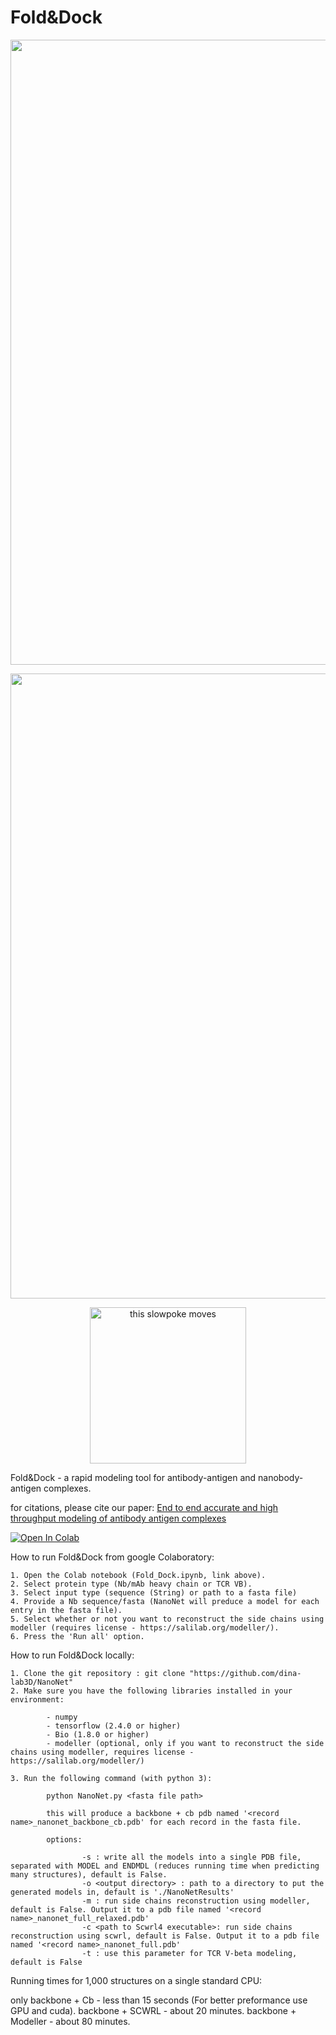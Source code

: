 # Fold&Dock

<p align="center"><img src="https://drive.google.com/uc?id=1FUTKK5IZPNxNvi-aHA5vcQ0Pe_ba4B6h" width="1000" /></p>

<p align="center"><img src="https://drive.google.com/uc?id=1xWMqarIhJb2IbBMqOnuS72a0a7eUgbw9" width="1000" />
<p align="center"><img src="http://i.stack.imgur.com/SBv4T.gif" alt="this slowpoke moves"  width="250" />


Fold&Dock - a rapid modeling tool for antibody-antigen and nanobody-antigen complexes. 

for citations, please cite our paper: [End to end accurate and high throughput modeling of antibody antigen complexes](https://www.mlsb.io/papers_2022/End_to_end_accurate_and_high_throughput_modeling_of_antibody_antigen_complexes.pdf)


[![Open In Colab](https://colab.research.google.com/assets/colab-badge.svg)](https://colab.research.google.com/github/dina-lab3D/Fold-Dock/blob/main/Fold_Dock.ipynb)

How to run Fold&Dock from google Colaboratory:

    1. Open the Colab notebook (Fold_Dock.ipynb, link above).
    2. Select protein type (Nb/mAb heavy chain or TCR VB).
    3. Select input type (sequence (String) or path to a fasta file)
    4. Provide a Nb sequence/fasta (NanoNet will preduce a model for each entry in the fasta file).
    5. Select whether or not you want to reconstruct the side chains using modeller (requires license - https://salilab.org/modeller/).
    6. Press the 'Run all' option.

How to run Fold&Dock locally:

    1. Clone the git repository : git clone "https://github.com/dina-lab3D/NanoNet"
    2. Make sure you have the following libraries installed in your environment:

            - numpy
            - tensorflow (2.4.0 or higher)
            - Bio (1.8.0 or higher)
            - modeller (optional, only if you want to reconstruct the side chains using modeller, requires license - https://salilab.org/modeller/)

    3. Run the following command (with python 3):

            python NanoNet.py <fasta file path>

            this will produce a backbone + cb pdb named '<record name>_nanonet_backbone_cb.pdb' for each record in the fasta file.

            options:

                    -s : write all the models into a single PDB file, separated with MODEL and ENDMDL (reduces running time when predicting many structures), default is False.
                    -o <output directory> : path to a directory to put the generated models in, default is './NanoNetResults'
                    -m : run side chains reconstruction using modeller, default is False. Output it to a pdb file named '<record name>_nanonet_full_relaxed.pdb'
                    -c <path to Scwrl4 executable>: run side chains reconstruction using scwrl, default is False. Output it to a pdb file named '<record name>_nanonet_full.pdb'
                    -t : use this parameter for TCR V-beta modeling, default is False

Running times for 1,000 structures on a single standard CPU: 

only backbone + Cb - less than 15 seconds (For better preformance use GPU and cuda).
backbone + SCWRL - about 20 minutes. 
backbone + Modeller - about 80 minutes.
